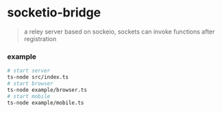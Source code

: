 # socketio-bridge

> a reley server based on sockeio, sockets can invoke functions after registration

### example

```bash
# start server
ts-node src/index.ts
# start browser
ts-node example/browser.ts
# start mobile
ts-node example/mobile.ts
```
